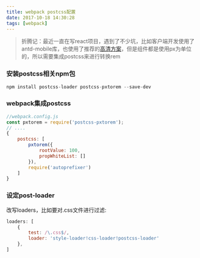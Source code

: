 ```yaml
---
title: webpack postcss配置
date: 2017-10-18 14:30:28
tags: [webpack]
---
```

>折腾记：最近一直在写react项目，遇到了不少坑，比如客户端开发使用了antd-mobile库，也使用了推荐的[高清方案](https://github.com/ant-design/ant-design-mobile/wiki/HD)，但是组件都是使用px为单位的，所以需要集成postcss来进行转换rem

### 安装postcss相关npm包
```js
npm install postcss-loader postcss-pxtorem --save-dev
```

### webpack集成postcss
```js
//webpack.config.js
const pxtorem = require('postcss-pxtorem');
// ....
{
    postcss: [
        pxtorem({
            rootValue: 100,
            propWhiteList: []
        }),
        require('autoprefixer')
    ]
}
```

### 设定post-loader
改写loaders，比如要对.css文件进行过滤:
```js
loaders: [
    {
        test: /\.css$/,
        loader: 'style-loader!css-loader!postcss-loader'
    },
]
```

